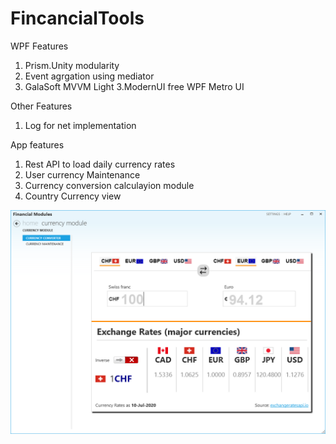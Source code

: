 # FincancialTools

WPF Features
1. Prism.Unity modularity
2. Event agrgation using mediator
3. GalaSoft MVVM Light
3.ModernUI free WPF Metro UI

Other Features
1. Log for net implementation

App features
1. Rest API to load daily currency rates
2. User currency Maintenance
3. Currency conversion calculayion module
4. Country Currency view

![Currency page screen](https://github.com/ikemyle/FincancialTools/blob/master/CurrencyModule.png?raw=true)
